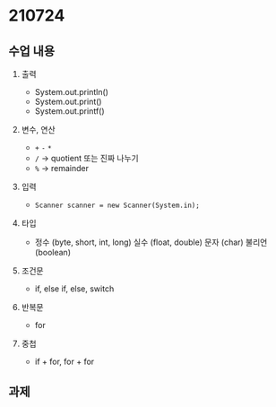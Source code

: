 # 210724

## 수업 내용

1. 출력

    - System.out.println()
    - System.out.print()
    - System.out.printf()

2. 변수, 연산

    - `+` `-` `*`
    - `/` -> quotient 또는 진짜 나누기
    - `%` -> remainder

3. 입력

    - `Scanner scanner = new Scanner(System.in);`

4. 타입
    - 정수 (byte, short, int, long) 실수 (float, double) 문자 (char) 불리언 (boolean)

5. 조건문

    - if, else if, else, switch

6. 반복문

    - for

7. 중첩

    - if + for, for + for

## 과제
